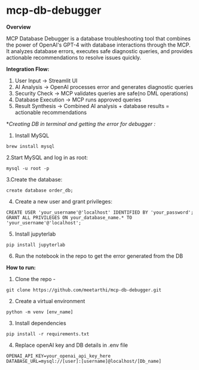 # mcp-db-debugger

**Overview**

MCP Database Debugger is a database troubleshooting tool that combines the power of OpenAI's GPT-4 with database interactions through the MCP. It analyzes database errors, executes safe diagnostic queries, and provides actionable recommendations to resolve issues quickly.

**Integration Flow:**

1. User Input → Streamlit UI
2. AI Analysis → OpenAI processes error and generates diagnostic queries
3. Security Check → MCP validates queries are safe(no DML operations)
4. Database Execution → MCP runs approved queries
5. Result Synthesis → Combined AI analysis + database results = actionable recommendations



**Creating DB in terminal and getting the error for debugger :*

1. Install MySQL

 ```
brew install mysql 
 ```

2.Start MySQL and log in as root:

```
mysql -u root -p
```

3.Create the database:

```
create database order_db;
```

4. Create a new user and grant privileges:

```
CREATE USER 'your_username'@'localhost' IDENTIFIED BY 'your_password';
GRANT ALL PRIVILEGES ON your_database_name.* TO 'your_username'@'localhost';
```

5. Install jupyterlab

```
pip install jupyterlab
```

6. Run the notebook in the repo to get the error generated from the DB



**How to run:**
1. Clone the repo -

```
git clone https://github.com/meetarthi/mcp-db-debugger.git
```

2. Create a virtual environment 

```
python -m venv [env_name]
```

3. Install dependencies

```
pip install -r requirements.txt
```

4. Replace openAI key and DB details in .env file

```
OPENAI_API_KEY=your_openai_api_key_here
DATABASE_URL=mysql://[user]:[username]@localhost/[Db_name]
```

